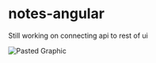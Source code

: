 # notes-angular

Still working on connecting api to rest of ui

![Pasted Graphic](https://user-images.githubusercontent.com/45699852/232628359-43fa53a9-d400-453f-a8b3-d13a8fe6b68e.png)


